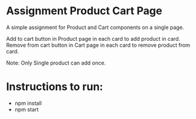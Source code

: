 # Assignment Product Cart Page

A simple assignment for Product and Cart components on a single page.

Add to cart button in Product page in each card to add product in card.
Remove from cart button in Cart page in each card to remove product from card.

Note: Only Single product can add once.


# Instructions to run:

* npm install
* npm start